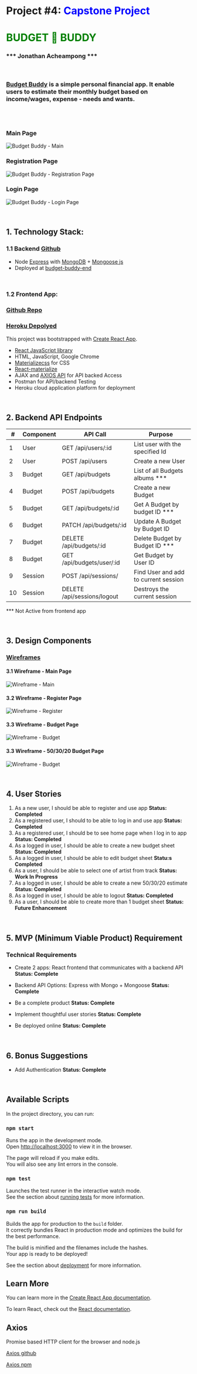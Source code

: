 # Project #4: <span style="color:blue">Capstone Project</span>

# <span style="color:green">BUDGET 💸  BUDDY </span>

### *** Jonathan Acheampong ***

<br />

### [Budget Buddy](https://budget-buddy-front.herokuapp.com/#/) is a simple personal financial app. It enable users to estimate their monthly budget based on income/wages, expense - needs and wants.

<br /><br />

### Main Page
![Budget Buddy - Main](./images/landing-page.png) 

### Registration Page
![Budget Buddy - Registration Page](./images/registration-page.png) 

### Login Page
![Budget Buddy - Login Page](./images/login-page.png) 

<br />

## 1. Technology Stack:
### 1.1 Backend [Github](https://github.com/jacheampong/budget-buddy-backend)
* Node [Express](https://expressjs.com/) with [MongoDB](https://www.mongodb.com/) +  [Mongoose js](https://mongoosejs.com/)
* Deployed at [budget-buddy-end](https://budget-buddy-end.herokuapp.com/)

<br />

### 1.2 Frontend App:
### [Github Repo](https://github.com/jacheampong/budget-buddy-frontend)
###  [Heroku Depolyed](https://budget-buddy-front.herokuapp.com/)
This project was bootstrapped with [Create React App](https://github.com/facebook/create-react-app).

* [React JavaScript library](https://reactjs.org/)
* HTML, JavaScript, Google Chrome
* [Materializecss](https://materializecss.com/) for CSS
* [React-materialize](https://github.com/react-materialize/react-materialize) 
* AJAX and [AXIOS API](https://github.com/axios/axios) for API backed Access
* Postman for API/backend Testing
* Heroku cloud application platform for deployment

<br />

## 2. Backend API Endpoints
<table>
<thead>
<tr>
<th>#</th>
<th>Component</th>
<th>API Call</th>
<th>Purpose</th>
</tr>
</thead>
<tbody>
<tr>
<td>1</td>
<td>User</td>
<td>GET /api/users/:id</td>
<td>List user with the specified Id </td>
</tr>
<tr>
<td>2</td>
<td>User</td>
<td>POST /api/users</td>
<td>Create a new User </td>
</tr>
<tr>
<td>3</td>
<td>Budget</td>
<td>GET /api/budgets</td>
<td>List of all Budgets albums ***</td>
</tr>
<tr>
<td>4</td>
<td>Budget</td>
<td>POST /api/budgets</td>
<td>Create a new Budget </td>
</tr>
<tr>
<td>5</td>
<td>Budget</td>
<td>GET /api/budgets/:id</td>
<td>Get A Budget by budget ID ***</td>
</tr>
<tr>
<td>6</td>
<td>Budget</td>
<td>PATCH /api/budgets/:id</td>
<td>Update A Budget by Budget ID</td>
</tr>
<tr>
<td>7</td>
<td>Budget</td>
<td>DELETE /api/budgets/:id</td>
<td>Delete Budget by Budget ID ***</td>
</tr>
<tr>
<td>8</td>
<td>Budget</td>
<td>GET /api/budgets/user/:id</td>
<td>Get Budget by User ID</td>
</tr>
<tr>
<td>9</td>
<td>Session</td>
<td>POST /api/sessions/</td>
<td>Find User and add to current session</td>
</tr>
<tr>
<td>10</td>
<td>Session</td>
<td>DELETE /api/sessions/logout</td>
<td>Destroys the current session</td>
</tr>
</tbody>
</table>

*** Not Active from frontend app 

<br />

## 3. Design Components
### [Wireframes](https://docs.google.com/presentation/d/1rZr7QCor-U1FLlpr4caa1bF7kRCneiAOUoVqS7xn9kA/edit?usp=sharing)

#### 3.1 Wireframe - Main Page
![Wireframe - Main](./images/wire-home-page.png) 
#### 3.2 Wireframe - Register Page
![Wireframe - Register](./images/wirefram-register-page.png) 

#### 3.3 Wireframe - Budget Page
![Wireframe - Budget](./images/wire-budget-page.png) 

#### 3.3 Wireframe - 50/30/20 Budget Page
![Wireframe - Budget](./images/wire-50-budget-page.png) 

<br />

## 4. User Stories

1. As a new user, I should be able to register and use app **Status: Completed**
2. As a registered user, I should to be able to log in and use app **Status: Completed**
3. As a registered user, I should be to see home page when I log in to app  **Status: Completed**
4. As a logged in user, I should be able to create a new budget sheet **Status: Completed**
5. As a logged in user, I should be able to edit budget sheet **Statu:s Completed**
6. As a user, I should be able to select one of artist from track **Status: Work In Progress**
7. As a logged in user, I should be able to create a new 50/30/20 estimate **Status: Completed**
8. As a logged in user, I should be able to logout **Status: Completed**
9. As a user, I should be able to create more than 1 budget sheet **Status: Future Enhancement**

<br />

## 5. MVP (Minimum Viable Product) Requirement 
### Technical Requirements
* Create 2 apps: React frontend that communicates with a backend API **Status: Complete**

* Backend API Options: Express with Mongo + Mongoose **Status: Complete**

* Be a complete product **Status: Complete**
* Implement thoughtful user stories **Status: Complete**
* Be deployed online **Status: Complete**

<br />

## 6. Bonus Suggestions
* Add Authentication **Status: Complete**
 
<br />

## Available Scripts

In the project directory, you can run:

### `npm start`

Runs the app in the development mode.\
Open [http://localhost:3000](http://localhost:3000) to view it in the browser.

The page will reload if you make edits.\
You will also see any lint errors in the console.

### `npm test`

Launches the test runner in the interactive watch mode.\
See the section about [running tests](https://facebook.github.io/create-react-app/docs/running-tests) for more information.

### `npm run build`

Builds the app for production to the `build` folder.\
It correctly bundles React in production mode and optimizes the build for the best performance.

The build is minified and the filenames include the hashes.\
Your app is ready to be deployed!

See the section about [deployment](https://facebook.github.io/create-react-app/docs/deployment) for more information.

## Learn More

You can learn more in the [Create React App documentation](https://facebook.github.io/create-react-app/docs/getting-started).

To learn React, check out the [React documentation](https://reactjs.org/).


## Axios
Promise based HTTP client for the browser and node.js

[Axios github](https://github.com/axios/axios)

[Axios npm](https://www.npmjs.com/package/axios)